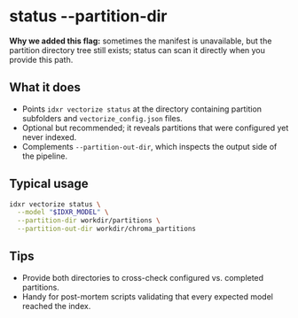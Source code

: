 # status --partition-dir

**Why we added this flag:** sometimes the manifest is unavailable, but the partition directory tree still exists; status can scan it directly when you provide this path.

## What it does

- Points `idxr vectorize status` at the directory containing partition subfolders and `vectorize_config.json` files.
- Optional but recommended; it reveals partitions that were configured yet never indexed.
- Complements `--partition-out-dir`, which inspects the output side of the pipeline.

## Typical usage

```bash
idxr vectorize status \
  --model "$IDXR_MODEL" \
  --partition-dir workdir/partitions \
  --partition-out-dir workdir/chroma_partitions
```

## Tips

- Provide both directories to cross-check configured vs. completed partitions.
- Handy for post-mortem scripts validating that every expected model reached the index.
